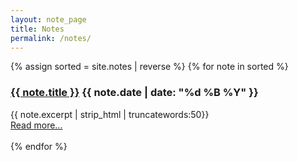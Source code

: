 ```yaml
---
layout: note_page
title: Notes
permalink: /notes/
---
```


<div class="columns is-centered is-mobile is-gapless">
    <div id="text" class="column is-three-quarters-mobile is-half-tablet">
        {% assign sorted = site.notes | reverse %}
        {% for note in sorted %}
            <div class="post-teaser">
                <h3 class="post-teaser__title">
                     <a title="{{ note.title }}" href="{{ note.url | prepend: site.baseurl }}" class="note-teaser__title">{{ note.title }}</a>
                     <span class="post-teaser__date">{{ note.date | date: "%d %B %Y" }}</span>
                </h3>
                 <span class="post-teaser__subtitle">
                    {{ note.excerpt | strip_html | truncatewords:50}}<br>
                    <a title="{{ note.title }}" href="{{ note.url }}" class="readmore">Read more...</a><br><br>
                 </span>
            </div>
        {% endfor %}
    </div>
</div>
